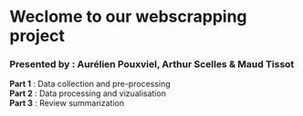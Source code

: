 # Weclome to our webscrapping project
### Presented by : Aurélien Pouxviel, Arthur Scelles & Maud Tissot


**Part 1** : Data collection and pre-processing   
**Part 2** : Data processing and vizualisation   
**Part 3** : Review summarization   
